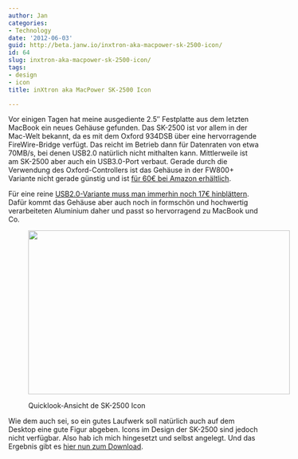 ```yaml
---
author: Jan
categories:
- Technology
date: '2012-06-03'
guid: http://beta.janw.io/inxtron-aka-macpower-sk-2500-icon/
id: 64
slug: inxtron-aka-macpower-sk-2500-icon/
tags:
- design
- icon
title: inXtron aka MacPower SK-2500 Icon

---
```


Vor einigen Tagen hat meine ausgediente 2.5&#8243; Festplatte aus dem letzten MacBook ein neues Gehäuse gefunden. Das SK-2500 ist vor allem in der Mac-Welt bekannt, da es mit dem Oxford 934DSB über eine hervorragende FireWire-Bridge verfügt. Das reicht im Betrieb dann für Datenraten von etwa 70MB/s, bei denen USB2.0 natürlich nicht mithalten kann. Mittlerweile ist am SK-2500 aber auch ein USB3.0-Port verbaut. Gerade durch die Verwendung des Oxford-Controllers ist das Gehäuse in der FW800+ Variante nicht gerade günstig und ist [für 60€ bei Amazon erhältlich](http://www.amazon.de/gp/product/B005KIQOOI/ref=as_li_ss_tl?ie=UTF8&tag=janwillhaus-21&linkCode=as2&camp=1638&creative=19454&creativeASIN=B005KIQOOI "SK-2500 2xFW800/USB3.0, SATA int. Gehäuse 6,4cm(2,5'')").

Für eine reine [USB2.0-Variante muss man immerhin noch 17€ hinblättern](http://www.amazon.de/gp/product/B002KPR1H8/ref=as_li_ss_tl?ie=UTF8&tag=janwillhaus-21&linkCode=as2&camp=1638&creative=19454&creativeASIN=B002KPR1H8 "SK-2500 USB2.0, SATA int. Gehäuse 6,4cm (2,5 Zoll)"). Dafür kommt das Gehäuse aber auch noch in formschön und hochwertig verarbeiteten Aluminium daher und passt so hervorragend zu MacBook und Co.

<!--more--><figure id="attachment_207" style="width: 700px" class="wp-caption alignnone">

<img src="https://i1.wp.com/janw.io/wp-content/uploads/2012/06/sk2500-quicklook.png?resize=525%2C329&#038;quality=100&#038;strip=all&#038;ssl=1" alt="" width="525" height="329" class="size-full wp-image-207" srcset="https://i1.wp.com/janw.xyz/wp-content/uploads/2012/06/sk2500-quicklook.png?w=700&quality=100&strip=all&ssl=1 700w, https://i1.wp.com/janw.xyz/wp-content/uploads/2012/06/sk2500-quicklook.png?resize=300%2C188&quality=100&strip=all&ssl=1 300w" sizes="(max-width: 525px) 100vw, 525px" data-recalc-dims="1" /><figcaption class="wp-caption-text">Quicklook-Ansicht de SK-2500 Icon</figcaption></figure>

Wie dem auch sei, so ein gutes Laufwerk soll natürlich auch auf dem Desktop eine gute Figur abgeben. Icons im Design der SK-2500 sind jedoch nicht verfügbar. Also hab ich mich hingesetzt und selbst angelegt. Und das Ergebnis gibt es [hier nun zum Download](https://janw.io/wp-content/uploads/2012/06/sk2500-icon.zip).
